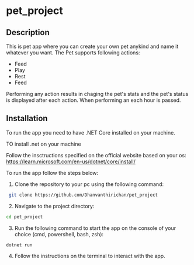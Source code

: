 # pet_project

## Description
This is pet app where you can  create your own pet anykind and name it whatever you want. 
The Pet supports following actions:
- Feed
- Play
- Rest
- Feed

Performing any action results in chaging the pet's stats and the pet's status is displayed after each action.
When performing an each hour is passed.

## Installation
To run the app you need to have .NET Core installed on your machine.

TO install .net on your machine  

Follow the insctructions specified on the official website based on your os:
 <https://learn.microsoft.com/en-us/dotnet/core/install/>


To run the app follow the steps below:
1. Clone the repository to your pc using the following command:
```bash
 git clone https://github.com/Dhanvanthirichan/pet_project
 ```
2. Navigate to the project directory:
```bash
cd pet_project
```
3. Run the following command to start the app on the console of your choice (cmd, powershell, bash, zsh):
```bash
dotnet run
``` 
4. Follow the instructions on the terminal to interact with the app.
